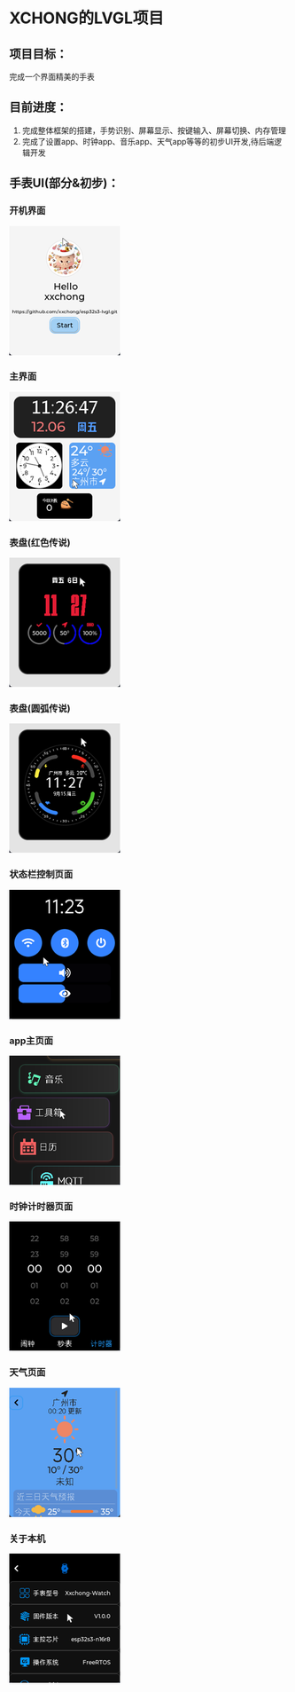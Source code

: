 # XCHONG的LVGL项目

## 项目目标：
完成一个界面精美的手表
    
## 目前进度：
1. 完成整体框架的搭建，手势识别、屏幕显示、按键输入、屏幕切换、内存管理
2. 完成了设置app、时钟app、音乐app、天气app等等的初步UI开发,待后端逻辑开发


## 手表UI(部分&初步)：
### 开机界面
![alt text](./ui-image/image.png)
### 主界面
![alt text](./ui-image/image-1.png)
### 表盘(红色传说)
![alt text](./ui-image/image-2.png)
### 表盘(圆弧传说)
![alt text](./ui-image/image-3.png)
### 状态栏控制页面
![alt text](./ui-image/image-4.png)
### app主页面
![alt text](./ui-image/image-5.png)
### 时钟计时器页面
![alt text](./ui-image/image-6.png)
### 天气页面
![alt text](./ui-image/image-7.png)
### 关于本机
![alt text](./ui-image/image-8.png)